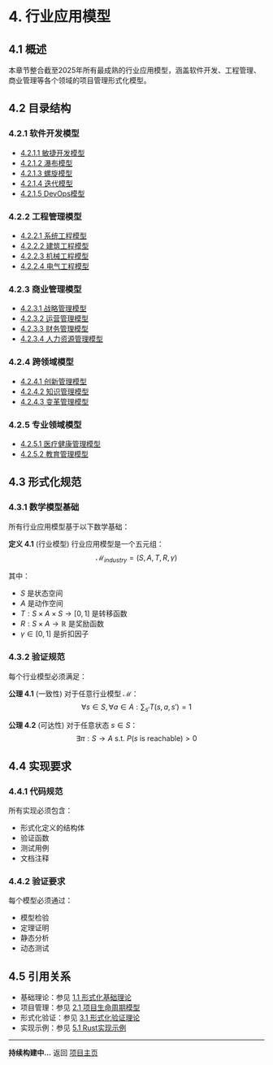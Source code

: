 # 4. 行业应用模型

## 4.1 概述

本章节整合截至2025年所有最成熟的行业应用模型，涵盖软件开发、工程管理、商业管理等各个领域的项目管理形式化模型。

## 4.2 目录结构

### 4.2.1 软件开发模型

- [4.2.1.1 敏捷开发模型](./software-development/agile-models.md)
- [4.2.1.2 瀑布模型](./software-development/waterfall-models.md)
- [4.2.1.3 螺旋模型](./software-development/spiral-models.md)
- [4.2.1.4 迭代模型](./software-development/iterative-models.md)
- [4.2.1.5 DevOps模型](./software-development/devops-models.md)

### 4.2.2 工程管理模型

- [4.2.2.1 系统工程模型](./engineering-management/systems-engineering.md)
- [4.2.2.2 建筑工程模型](./engineering-management/construction-engineering.md)
- [4.2.2.3 机械工程模型](./engineering-management/mechanical-engineering.md)
- [4.2.2.4 电气工程模型](./engineering-management/electrical-engineering.md)

### 4.2.3 商业管理模型

- [4.2.3.1 战略管理模型](./business-management/strategic-management.md)
- [4.2.3.2 运营管理模型](./business-management/operational-management.md)
- [4.2.3.3 财务管理模型](./business-management/financial-management.md)
- [4.2.3.4 人力资源管理模型](./business-management/human-resource-management.md)

### 4.2.4 跨领域模型

- [4.2.4.1 创新管理模型](./business-management/innovation-management.md)
- [4.2.4.2 知识管理模型](./business-management/knowledge-management.md)
- [4.2.4.3 变革管理模型](./business-management/change-management.md)

### 4.2.5 专业领域模型

- [4.2.5.1 医疗健康管理模型](./healthcare-management/healthcare-management.md)
- [4.2.5.2 教育管理模型](./education-management/education-management.md)

## 4.3 形式化规范

### 4.3.1 数学模型基础

所有行业应用模型基于以下数学基础：

**定义 4.1** (行业模型) 行业应用模型是一个五元组：
$$\mathcal{M}_{industry} = (S, A, T, R, \gamma)$$

其中：

- $S$ 是状态空间
- $A$ 是动作空间  
- $T: S \times A \times S \rightarrow [0,1]$ 是转移函数
- $R: S \times A \rightarrow \mathbb{R}$ 是奖励函数
- $\gamma \in [0,1]$ 是折扣因子

### 4.3.2 验证规范

每个行业模型必须满足：

**公理 4.1** (一致性) 对于任意行业模型 $\mathcal{M}$：
$$\forall s \in S, \forall a \in A: \sum_{s'} T(s,a,s') = 1$$

**公理 4.2** (可达性) 对于任意状态 $s \in S$：
$$\exists \pi: S \rightarrow A \text{ s.t. } P(s \text{ is reachable}) > 0$$

## 4.4 实现要求

### 4.4.1 代码规范

所有实现必须包含：

- 形式化定义的结构体
- 验证函数
- 测试用例
- 文档注释

### 4.4.2 验证要求

每个模型必须通过：

- 模型检验
- 定理证明
- 静态分析
- 动态测试

## 4.5 引用关系

- 基础理论：参见 [1.1 形式化基础理论](../01-foundations/README.md)
- 项目管理：参见 [2.1 项目生命周期模型](../02-project-management/lifecycle-models.md)
- 形式化验证：参见 [3.1 形式化验证理论](../03-formal-verification/verification-theory.md)
- 实现示例：参见 [5.1 Rust实现示例](../05-implementations/rust-examples.md)

---

**持续构建中...** 返回 [项目主页](../../README.md)
